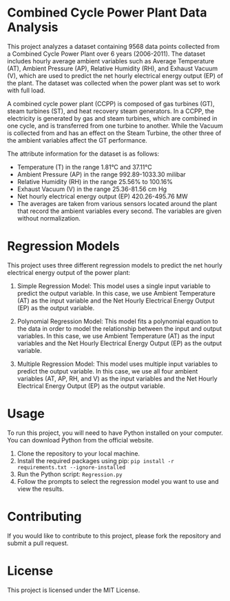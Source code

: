 # Combined Cycle Power Plant Data Analysis
This project analyzes a dataset containing 9568 data points collected from a Combined Cycle Power Plant over 6 years (2006-2011). The dataset includes hourly average ambient variables such as Average Temperature (AT), Ambient Pressure (AP), Relative Humidity (RH), and Exhaust Vacuum (V), which are used to predict the net hourly electrical energy output (EP) of the plant. The dataset was collected when the power plant was set to work with full load.

A combined cycle power plant (CCPP) is composed of gas turbines (GT), steam turbines (ST), and heat recovery steam generators. In a CCPP, the electricity is generated by gas and steam turbines, which are combined in one cycle, and is transferred from one turbine to another. While the Vacuum is collected from and has an effect on the Steam Turbine, the other three of the ambient variables affect the GT performance.

The attribute information for the dataset is as follows:

- Temperature (T) in the range 1.81°C and 37.11°C
- Ambient Pressure (AP) in the range 992.89-1033.30 milibar
- Relative Humidity (RH) in the range 25.56% to 100.16%
- Exhaust Vacuum (V) in the range 25.36-81.56 cm Hg
- Net hourly electrical energy output (EP) 420.26-495.76 MW
- The averages are taken from various sensors located around the plant that record the ambient variables every second. The variables are given without normalization.

# Regression Models
This project uses three different regression models to predict the net hourly electrical energy output of the power plant:

1. Simple Regression Model: This model uses a single input variable to predict the output variable. In this case, we use Ambient Temperature (AT) as the input variable and the Net Hourly Electrical Energy Output (EP) as the output variable.

2. Polynomial Regression Model: This model fits a polynomial equation to the data in order to model the relationship between the input and output variables. In this case, we use Ambient Temperature (AT) as the input variables and the Net Hourly Electrical Energy Output (EP) as the output variable.

3. Multiple Regression Model: This model uses multiple input variables to predict the output variable. In this case, we use all four ambient variables (AT, AP, RH, and V) as the input variables and the Net Hourly Electrical Energy Output (EP) as the output variable.

# Usage
To run this project, you will need to have Python installed on your computer. You can download Python from the official website.

1. Clone the repository to your local machine.
2. Install the required packages using pip:
`
pip install -r requirements.txt --ignore-installed
`
3. Run the Python script:
`
 Regression.py
`
4. Follow the prompts to select the regression model you want to use and view the results.

# Contributing
If you would like to contribute to this project, please fork the repository and submit a pull request.

# License
This project is licensed under the MIT License.
